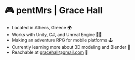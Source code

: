 # 🎮 pentMrs | Grace Hall

- Located in Athens, Greece 🌍
- Works with Unity, C#, and Unreal Engine 👩‍💻
- Making an adventure RPG for mobile platforms 🕹️
- Currently learning more about 3D modeling and Blender 🌱
- Reachable at gracehall@gmail.com 💌
